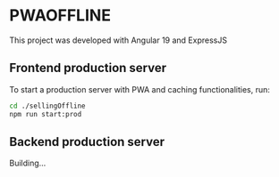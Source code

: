# PWAOFFLINE

This project was developed with Angular 19 and ExpressJS

## Frontend production server

To start a production server with PWA and caching functionalities, run:

```bash
cd ./sellingOffline
npm run start:prod
```

## Backend production server

Building...